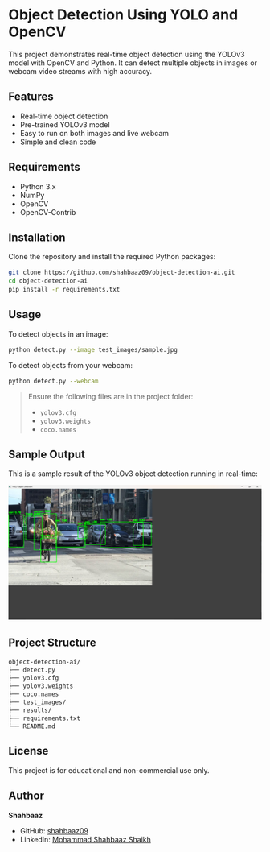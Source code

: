 
# Object Detection Using YOLO and OpenCV

This project demonstrates real-time object detection using the YOLOv3 model with OpenCV and Python. It can detect multiple objects in images or webcam video streams with high accuracy.

## Features
- Real-time object detection
- Pre-trained YOLOv3 model
- Easy to run on both images and live webcam
- Simple and clean code

## Requirements
- Python 3.x
- NumPy
- OpenCV
- OpenCV-Contrib

## Installation

Clone the repository and install the required Python packages:

```bash
git clone https://github.com/shahbaaz09/object-detection-ai.git
cd object-detection-ai
pip install -r requirements.txt
```

## Usage

To detect objects in an image:

```bash
python detect.py --image test_images/sample.jpg
```

To detect objects from your webcam:

```bash
python detect.py --webcam
```

> Ensure the following files are in the project folder:
> - `yolov3.cfg`
> - `yolov3.weights`
> - `coco.names`

## Sample Output
This is a sample result of the YOLOv3 object detection running in real-time:

![Object Detection Output](output.jpg)


## Project Structure

```
object-detection-ai/
├── detect.py
├── yolov3.cfg
├── yolov3.weights
├── coco.names
├── test_images/
├── results/
├── requirements.txt
└── README.md
```

## License
This project is for educational and non-commercial use only.

## Author
**Shahbaaz**
- GitHub: [shahbaaz09](https://github.com/shahbaaz09)
- LinkedIn: [Mohammad Shahbaaz Shaikh](https://www.linkedin.com/in/mohammad-shahbaaz-shaikh-2725192b7?utm_source=share&utm_campaign=share_via&utm_content=profile&utm_medium=android_app)

